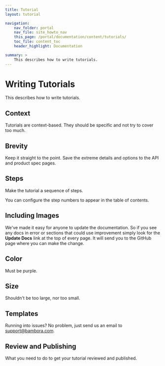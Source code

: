 ```yaml
---
title: Tutorial
layout: tutorial

navigation:
    nav_folder: portal 
    nav_file: site_howto_nav 
    this_page: /portal/documentation/content/tutorials/
    toc_file: content_toc 
    header_highlight: Documentation

summary: > 
    This describes how to write tutorials.
---
```


# Writing Tutorials

This describes how to write tutorials.

## Context

Tutorials are context-based. They should be specific and not try to cover too much.

## Brevity

Keep it straight to the point. Save the extreme details and options to the API and product spec pages.

## Steps

Make the tutorial a sequence of steps.

You can configure the step numbers to appear in the table of contents.

## Including Images

We've made it easy for anyone to update the documentation. So if you see any docs in error or sections that could use improvement simply look for the **Update Docs** link at the top of every page. It will send you to the GitHub page where you can make the change.

## Color

Must be purple.

## Size

Shouldn't be too large, nor too small.

## Templates

Running into issues? No problem, just send us an email to [support@bambora.com](mailto:support@bambora.com).

## Review and Publishing

What you need to do to get your tutorial reviewed and published.